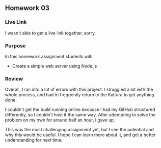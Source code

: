 ## Homework 03

### Live Link

I wasn't able to get a live link together, sorry.

### Purpose

In this homework assignment students will:

* Create a simple web server using Node.js

### Review

Overall, I ran into a lot of errors with this project. I struggled a lot with the whole process, and had to frequently return to the Kaltura to get anything done. 

I couldn't get the build running online because I had my GitHub structured differently, so I couldn't host it the same way. After attempting to solve the problem on my own for around half an hour, I gave up.

This was the most challenging assignment yet, but I see the potential and why this would be useful. I hope I can learn more about it, and get a better understanding for next time.